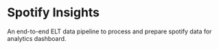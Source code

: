 # Spotify Insights
An end-to-end ELT data pipeline to process and prepare spotify data for analytics dashboard.
